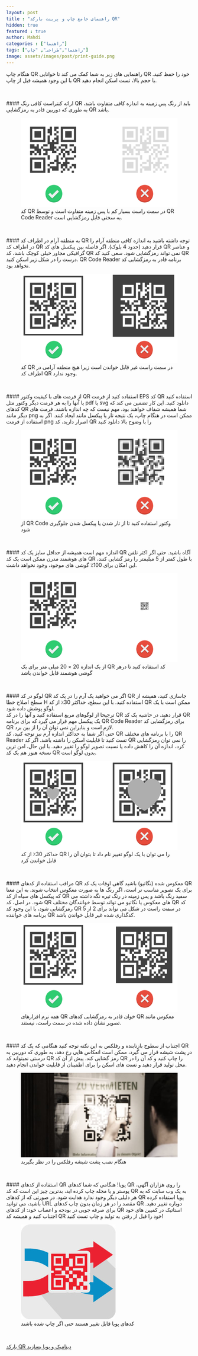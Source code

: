 ```yaml
---
layout: post
title : "راهنمای جامع چاپ و پرینت بارکد QR"
hidden: true
featured : true
author: Mahdi
categories : ["راهنما"]
tags: ["راهنما","طراحی", "چاپ"]
image: assets/images/post/print-guide.png
---
```

هنگام چاپ QR راهنمایی های زیر به شما کمک می کند تا خوانایی QR خود را حفظ کنید. با این وجود همیشه قبل از چاپ QR با حجم بالا، تست اسکن انجام دهید.
<p>&nbsp;</p>
#### ارائه کنتراست کافی
رنگ QR باید از رنگ پس زمینه به اندازه کافی متفاوت باشد، به طوری که دوربین قادر به رمزگشایی QR باشد.
<div class="text-center">
<figure class="figure">
<img class="figure-img" src="/assets/images/post-img/qr-code-contrast.webp" />
<figcaption class="figure-caption">کد QR در سمت راست بسیار کم با پس زمینه متفاوت است و توسط QR Code Reader به سختی قابل رمزگشایی است.</figcaption>
</figure>
</div>
<p>&nbsp;</p>
#### به منطقه آرام در اطراف کد QR توجه داشته باشید
به اندازه کافی منطقه آرام را در اطراف کد QR قرار دهید (حدود 4 بلوک). اگر فاصله بین پیکسل های کد QR و عناصر گرافیکی مجاور خیلی کوچک باشد، کد QR نمی تواند رمزگشایی شود. سعی کنید کد QR درست را در شکل زیر اسکن کنید. QR Code Reader برنامه قادر به رمزگشایی کد نخواهد بود.
<div class="text-center">
<figure class="figure text-center">
<img class="figure-img" src="/assets/images/post-img/qr-code-quite-zone.webp" />
<figcaption class="figure-caption">کد QR در سمت راست غیر قابل خواندن است زیرا هیچ منطقه آرامی در اطراف کد QR وجود ندارد.</figcaption>
</figure>
</div>
<p>&nbsp;</p>
#### از فرمت های با کیفیت وکتور QR  استفاده کنید
از فرمت EPS کد QR استفاده کنید یا آنها را به هر فرمت دیگر وکتور مثل pdf یا svg دانلود کنید. این کار تضمین می کند که کدهای QR شما همیشه شفاف خواهند بود، مهم نیست که چه اندازه باشند. فرمت های دیگر مانند png ممکن است در هنگام چاپ، یک نتیجه تار یا پیکسل مانند ایجاد کنند. اگر به استفاده از فرمت png اصرار دارید، کد QR را با وضوح بالا دانلود کنید
<div class="text-center">
<figure class="figure text-center">
<img class="figure-img" src="/assets/images/post-img/qr-code-vector.webp" />
<figcaption class="figure-caption">از QR Code وکتور استفاده کنید تا از تار شدن یا پیکسل شدن جلوگیری شود</figcaption>
</figure>
</div>
<p>&nbsp;</p>
#### اندازه مهم است
همیشه از حداقل سایز یک کد QR آگاه باشید. حتی اگر اکثر تلفن های هوشمند مدرن ممکن است یک کد QR با طول کمتر از 5 میلیمتر را رمز گشایی کنند، این امکان برای 100٪ گوشی های موجود، وجود نخواهد داشت.
<div class="text-center">
<figure class="figure text-center">
<img class="figure-img" src="/assets/images/post-img/qr-code-size-matters.webp" />
<figcaption class="figure-caption">از یک اندازه 20 × 20 میلی متر برای یک QR کد استفاده کنید تا  درهر گوشی هوشمند قابل خواندن باشد</figcaption>
</figure>
</div>
<p>&nbsp;</p>
#### لوگو در کد QR
اگر می خواهید یک آرم را در یک کد QR جاسازی کنید، همیشه از سطح اصلاح خطا H استفاده کنید. با این سطح، حداکثر 30٪ از کد QR ممکن است با یک لوگو پوشش داده شود.<br/>
ترجیحا از لوگوهای مربع استفاده کنید و آنها را در کد QR قرار دهید. در حاشیه یک کد QR یک پیکسل مهم قرار می گیرد که برای برنامه QR Code Reader برای رمزگشایی کد QR لازم است و بنابراین نمی توان آن را از بین برد.<br/>
حتی اگر شما به حداکثر اندازه آرم نیز توجه کنید، کد QR را با برنامه های مختلف QR Reader تست کنید تا قابلیت اسکن را داشته باشد. اگر کد QR را نمی توان رمزگشایی کرد، اندازه آن را کاهش داده یا نسبت تصویر لوگو را تغییر دهید. با این حال، امن ترین نسخه هنوز هم یک کد QR بدون لوگو است.
<div class="text-center">
<figure class="figure text-center">
<img class="figure-img" src="/assets/images/post-img/qr-code-logo.webp" />
<figcaption class="figure-caption">حداکثر 30٪ از کد QR را می توان با یک لوگو تغییر نام داد تا بتوان آن را قابل خواندن کرد</figcaption>
</figure>
</div>
<p>&nbsp;</p>
#### مراقب استفاده از کدهای QR معکوس شده (نگاتیو) باشید
گاهی اوقات یک کد QR برای یک تصویر مناسب تر است، اگر رنگ ها به صورت معکوس انتخاب شوند. به این معنا که پیکسل های سیاه از کد QR سفید رنگ باشد و پس زمینه در رنگ تیره نگه داشته می شود. در اصل، کد QR های معکوس یا نگاتیو می تواند توسط خوانندگان مختلف QR کد رمزگشایی شود، با این وجود کد QR در سمت راست در شکل می تواند برای 2 از 5 برنامه های خواننده QR کدگذاری شده غیر قابل خواندن باشد.
<div class="text-center">
<figure class="figure text-center">
<img class="figure-img" src="/assets/images/post-img/qr-code-inverse.webp" />
<figcaption class="figure-caption">همه نرم افزارهای  QR  خوان قادر به رمزگشایی کدهای QR معکوس مانند تصویر نشان داده شده در سمت راست، نیستند.</figcaption>
</figure>
</div>
<p>&nbsp;</p>
#### اجتناب از سطوح بازتابنده و رفلکس
به این نکته توجه کنید هنگامی که یک کد QR در پشت شیشه قرار می گیرد، ممکن است انعکاس هایی رخ دهد، به طوری که دوربین به درستی نمیتواند کد QR رمز گشایی کند. پیش از آن کد QR را چاپ کنید و کد آن را در محل تولید قرار دهید و تست های اسکن را برای اطمینان از قابلیت خواندن انجام دهید.
<div class="text-center">
<figure class="figure text-center">
<img class="figure-img" src="/assets/images/post-img/qr-code-reflection.webp" />
<figcaption class="figure-caption">هنگام نصب پشت شیشه رفلکس را در نظر بگیرید</figcaption>
</figure>
</div>
<p>&nbsp;</p>
#### استفاده از کدهای QR پویا!
هنگامی که شما کدهای QR را روی هزاران آگهی، پوستر و یا مجله چاپ کرده اید، بدترین چیز این است که کد QR به یک وب سایت که به هر دلیلی دیگر وجود ندارد هدایت شود. در صورتی که از کدهای QR پویا استفاده کرده باشید، می توانید URL مقصد را در هر زمان بدون چاپ کدهای QR دوباره تغییر دهید. برای صرفه جویی در بودجه و اعصاب خود: از کدهای QR استاتیک در کمپین های خود اجتناب کنید و همیشه کد QR خود را قبل از رفتن به تولید و چاپ تست کنید!
<div class="text-center">
<figure class="figure text-center">
<img class="figure-img" src="/assets/images/post-img/Use_dynamic_QR_Codes.webp" />
<figcaption class="figure-caption">کدهای پویا قابل تغییر هستند حتی اگر چاپ شده باشند</figcaption>
</figure>
</div>
<p>&nbsp;</p>
<div class="rounded p-3 m-2 text-center bg-light">
  <a class="btn btn-success shadow" href="https://app.qrcodes.ir">بارکد QR دینامیک و پویا بسازید</a>
</div>
